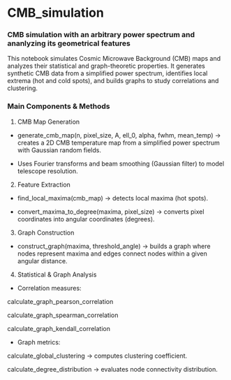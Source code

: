 # CMB_simulation
### CMB simulation with an arbitrary power spectrum and ananlyzing its geometrical features


This notebook simulates Cosmic Microwave Background (CMB) maps and analyzes their statistical and graph-theoretic properties. It generates synthetic CMB data from a simplified power spectrum, identifies local extrema (hot and cold spots), and builds graphs to study correlations and clustering.


### Main Components & Methods

1. CMB Map Generation

- generate_cmb_map(n, pixel_size, A, ell_0, alpha, fwhm, mean_temp) → creates a 2D CMB temperature map from a simplified power spectrum with Gaussian random fields.

- Uses Fourier transforms and beam smoothing (Gaussian filter) to model telescope resolution.


2. Feature Extraction

- find_local_maxima(cmb_map) → detects local maxima (hot spots).

- convert_maxima_to_degree(maxima, pixel_size) → converts pixel coordinates into angular coordinates (degrees).


3. Graph Construction

- construct_graph(maxima, threshold_angle) → builds a graph where nodes represent maxima and edges connect nodes within a given angular distance.


4. Statistical & Graph Analysis

- Correlation measures:

calculate_graph_pearson_correlation

calculate_graph_spearman_correlation

calculate_graph_kendall_correlation

- Graph metrics:

calculate_global_clustering → computes clustering coefficient.

calculate_degree_distribution → evaluates node connectivity distribution.
